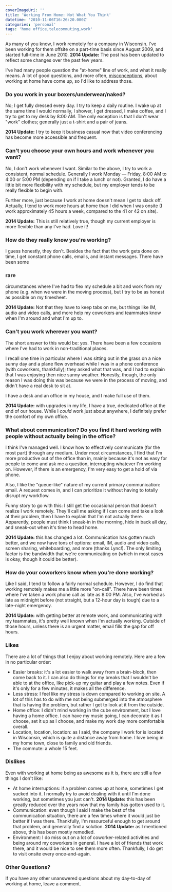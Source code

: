 ```yaml
---
coverImageUri: ''
title: 'Working From Home: Not What You Think'
datetime: '2010-11-06T16:26:20.000Z'
categories: 'personal'
tags: 'home office,telecommuting,work'
---
```


As many of you know, I work remotely for a company in Wisconsin. I've been
working for them offsite on a part-time basis since August 2009, and started
full-time in June 2010. **2014 Update:** The post has been updated to reflect
some changes over the past few years.

I've had many people question the "at-home" line of work, and what it really
means. A lot of good questions, and more often,
[misconceptions](http://theoatmeal.com/comics/working_home 'Why working from home is both awesome and horrible'),
about working at home have come up, so I'd like to address those.

### Do you work in your boxers/underwear/naked?

No; I get fully dressed every day. I try to keep a daily routine. I wake up at
the same time I would normally, I shower, I get dressed, I make coffee, and I
try to get to my desk by 8:00 AM. The only exception is that I don't wear "work"
clothes; generally just a t-shirt and a pair of jeans.

**2014 Update:** I try to keep it business casual now that video conferencing
has become more accessible and frequent.

### Can't you choose your own hours and work whenever you want?

No, I don't work whenever I want. Similar to the above, I try to work a
consistent, normal schedule. Generally I work Monday — Friday, 8:00 AM to 4:00
or 5:00 PM (depending on if I take a lunch or not). Granted, I do have a little
bit more flexibility with my schedule, but my employer tends to be really
flexible to begin with.

Further more, just because I work at home doesn't mean I get to slack off.
Actually, I tend to work more hours at home than I did when I was onsite (I work
approximately 45 hours a week, compared to the 41 or 42 on site).

**2014 Update:** This is still relatively true, though my current employer is
more flexible than any I've had. Love it!

### How do they really know you're working?

I guess honestly, they don't. Besides the fact that the work gets done on time,
I get constant phone calls, emails, and instant messages. There have been some

### rare

circumstances where I've had to flex my schedule a bit and work from my phone
(e.g. when we were in the moving process), but I try to be as honest as possible
on my timesheet.

**2014 Update:** Not that they have to keep tabs on me, but things like IM,
audio and video calls, and more help my coworkers and teammates know when I'm
around and what I'm up to.

### Can't you work wherever you want?

The short answer to this would be: yes. There have been a few occasions where
I've had to work in non-traditional places.

I recall one time in particular where I was sitting out in the grass on a nice
sunny day and a plane flew overhead while I was in a phone conference (with
coworkers, thankfully); they asked what that was, and I had to explain that I
was enjoying then nice sunny weather. Honestly, though, the only reason I was
doing this was because we were in the process of moving, and didn't have a real
desk to sit at.

I have a desk and an office in my house, and I make full use of them.

**2014 Update:** with upgrades in my life, I have a true, dedicated office at
the end of our house. While I _could_ work just about anywhere, I definitely
prefer the comfort of my own office.

### What about communication? Do you find it hard working with people without actually being in the office?

I think I've managed well. I know how to effectively communicate (for the most
part) through any medium. Under most circumstances, I find that I'm more
productive out of the office than in, mainly because it's not as easy for people
to come and ask me a question, interrupting whatever I'm working on. However, if
there is an emergency, I'm very easy to get a hold of via phone.

Also, I like the "queue-like" nature of my current primary communication: email.
A request comes in, and I can prioritize it without having to totally disrupt my
workflow.

Funny story to go with this: I still get the occasional person that doesn't
realize I work remotely. They'll call me asking if I can come and take a look at
their problem, then I have to explain that I'm not actually there. Apparently,
people must think I sneak-in in the morning, hide in back all day, and sneak-out
when it's time to head home.

**2014 Update:** this has changed a lot. Communication has gotten much better,
and we now have tons of options: email, IM, audio and video calls, screen
sharing, whiteboarding, and more (thanks Lync!). The only limiting factor is the
bandwidth that we're communicating on (which in most cases is okay, though it
could be better).

### How do your coworkers know when you're done working?

Like I said, I tend to follow a fairly normal schedule. However, I do find that
working remotely makes me a little more "on-call". There have been times where
I've taken a work phone call as late as 8:00 PM. Also, I've worked as late as
midnight before (not straight, but a 12-hour day is tough) due to a late-night
emergency.

**2014 Update:** with getting better at remote work, and communicating with my
teammates, it's pretty well known when I'm actually working. Outside of those
hours, unless there is an urgent matter, email fills the gap for off hours.

### Likes

There are a lot of things that I enjoy about working remotely. Here are a few in
no particular order:

- Easier breaks: it's a lot easier to walk away from a brain-block, then come
  back to it. I can also do things for my breaks that I wouldn't be able to at
  the office, like pick-up my guitar and play a few notes. Even if it's only for
  a few minutes, it makes all the difference.
- Less stress: I feel like my stress is down compared to working on site. A lot
  of this has to do with me not being submerged into the atmosphere that is
  having the problem, but rather I get to look at it from the outside.
- Home office: I didn't mind working in the cube environment, but I love having
  a home office. I can have my music going, I can decorate it as I choose, set
  it up as I choose, and make my work day more comfortable overall.
- Location, location, location: as I said, the company I work for is located in
  Wisconsin, which is quite a distance away from home. I love being in my home
  town, close to family and old friends.
- The commute: a whole 15 feet.

### Dislikes

Even with working at home being as awesome as it is, there are still a few
things I don't like:

- At home interruptions: if a problem comes up at home, sometimes I get sucked
  into it. I normally try to avoid dealing with it until I'm done working, but
  sometimes you just can't. **2014 Update:** this has been greatly reduced over
  the years now that my family has gotten used to it.
- Communication: even though I said I make the best of the communication
  situation, there are a few times where it would just be better if I was there.
  Thankfully, I'm resourceful enough to get around that problem, and generally
  find a solution. **2014 Update:** as I mentioned above, this has been mostly
  remedied.
- Environment: I do miss out on a lot of coworker-related activities and being
  around my coworkers in general. I have a lot of friends that work there, and
  it would be nice to see them more often. Thankfully, I do get to visit onsite
  every once-and-again.

### Other Questions?

If you have any other unanswered questions about my day-to-day of working at
home, leave a comment.
